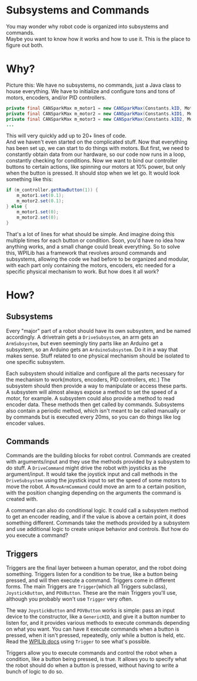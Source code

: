 Subsystems and Commands
===
You may wonder why robot code is organized into subsystems and commands.  
Maybe you want to know how it works and how to use it. This is the place to figure out both.

Why?
===
Picture this: We have no subsystems, no commands, just a Java class to house everything. We have to initialize and configure tons and tons of motors, encoders, and/or PID controllers.
```java
private final CANSparkMax m_motor1 = new CANSparkMax(Constants.kID, MotorType.kBrushless);
private final CANSparkMax m_motor2 = new CANSparkMax(Constants.kID1, MotorType.kBrushless);
private final CANSparkMax m_motor3 = new CANSparkMax(Constants.kID2, MotorType.kBrushless);
...
```
This will very quickly add up to 20+ lines of code.  
And we haven't even started on the complicated stuff. Now that everything has been set up, we can start to do things with motors. But first, we need to constantly obtain data from our hardware, so our code now runs in a loop, constantly checking for conditions. Now we want to bind our controller buttons to certain actions, like spinning our motors at 10% power, but only when the button is pressed. It should stop when we let go. It would look something like this:
```java
if (m_controller.getRawButton(1)) {
	m_motor1.set(0.1);
	m_motor2.set(0.1);
} else {
	m_motor1.set(0);
	m_motor2.set(0);
}
```
That's a lot of lines for what should be simple. And imagine doing this multiple times for each button or condition. Soon, you'd have no idea how anything works, and a small change could break everything. So to solve this, WPILib has a framework that revolves around commands and subsystems, allowing the code we had before to be organized and modular, with each part only containing the motors, encoders, etc needed for a specific physical mechanism to work. But how does it all work?

How?
===

Subsystems
---
Every "major" part of a robot should have its own subsystem, and be named accordingly. A drivetrain gets a `DriveSubsystem`, an arm gets an `ArmSubsystem`, but even seemingly tiny parts like an Arduino get a subsystem, so an Arduino gets an `ArduinoSubsystem`. Do it in a way that makes sense. Stuff related to one physical mechanism should be isolated to one specific subsystem.

Each subsystem should initialize and configure all the parts necessary for the mechanism to work(motors, encoders, PID controllers, etc.) The subsystem should then provide a way to manipulate or access these parts. A subsystem will almost always expose a method to set the speed of a motor, for example. A subsystem could also provide a method to read encoder data. These methods then get called by commands. Subsystems also contain a periodic method, which isn't meant to be called manually or by commands but is executed every 20ms, so you can do things like log encoder values.

Commands
---
Commands are the building blocks for robot control. Commands are created with arguments/input and they use the methods provided by a subsystem to do stuff. A `DriveCommand` might drive the robot with joysticks as the argument/input. It would take the joystick input and call methods in the `DriveSubsystem` using the joystick input to set the speed of some motors to move the robot. A `MoveArmCommand` could move an arm to a certain position, with the position changing depending on the arguments the command is created with.

A command can also do conditional logic. It could call a subsystem method to get an encoder reading, and if the value is above a certain point, it does something different. Commands take the methods provided by a subsystem and use additional logic to create unique behavior and controls. But how do you execute a command?

Triggers
---
Triggers are the final layer between a human operator, and the robot doing something. Triggers listen for a condition to be true, like a button being pressed, and will then execute a command. Triggers come in different forms. The main Triggers are `Trigger`(which all Triggers subclass), `JoystickButton`, and `POVButton`. These are the main Triggers you'll use, although you probably won't use `Trigger` very often.

The way `JoystickButton` and `POVButton` works is simple: pass an input device to the constructor, like a `GenericHID`, and give it a button number to listen for, and it provides various methods to execute commands depending on what you want. You can have it execute commands when a button is pressed, when it isn't pressed, repeatedly, only while a button is held, etc. Read the [WPILib docs](https://docs.wpilib.org/en/stable/docs/software/commandbased/binding-commands-to-triggers.html) using `Trigger` to see what's possible.

Triggers allow you to execute commands and control the robot when a condition, like a button being pressed, is true. It allows you to specify what the robot should do when a button is pressed, without having to write a bunch of logic to do so.